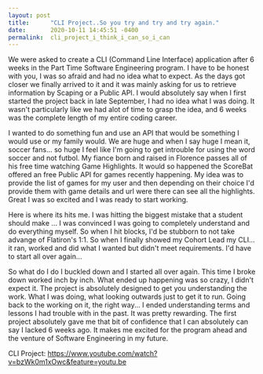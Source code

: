 ```yaml
---
layout: post
title:      "CLI Project..So you try and try and try again."
date:       2020-10-11 14:45:51 -0400
permalink:  cli_project_i_think_i_can_so_i_can
---
```



We were asked to create a CLI (Command Line Interface) application after 6 weeks in the Part Time Software Engineering program. I have to be honest with you, I was so afraid and had no idea what to expect. As the days got closer we finally arrived to it and it was mainly asking for us to retrieve information by Scaping or a Public API. I would absolutely say when I first started the project back in late September, I had no idea what I was doing. It wasn't particularly like we had alot of time to grasp the idea, and 6 weeks was the complete length of my entire coding career. 

I wanted to do something fun and use an API that would be something I would use or my family would. We are huge and when I say huge I mean it, soccer fans... so huge I feel like I'm going to get introuble for using the word soccer and not futbol. My fiance born and raised in Florence passes all of his free time watching Game Highlights. It would so happened the ScoreBat offered an free Public API for games recently happening. My idea was to provide the list of games for my user and then depending on their choice I'd provide them with game details and url were there can see all the highlights. Great I was so excited and I was ready to start working.

Here is where its hits me. I was hitting the biggest mistake that a student should make ... I was convinced I was going to completely understand and do everything myself. So when I hit blocks, I'd be stubborn to not take advange of Flatiron's 1:1. So when I finally showed my Cohort Lead my CLI... it ran, worked  and did what I wanted but didn't meet requirements. I'd have to start all over again... 

So what do I do I buckled down and I started all over again. This time I broke down worked inch by inch. What ended up happening was so crazy, I didn't expect it. The project is absolutely designed to get you understanding the work. What I was doing, what looking outwards just to get it to run. Going back to the working on it, the right way... I ended understanding terms and lessons I had trouble with in the past. It was pretty rewarding. The first project absolutely gave me that bit of  confidence that I can absolutely can say I lacked 6 weeks ago. It makes me excited for the program ahead and the venture of Software Engineering in my future.

CLI Project: https://www.youtube.com/watch?v=bzWk0m1xOwc&feature=youtu.be
